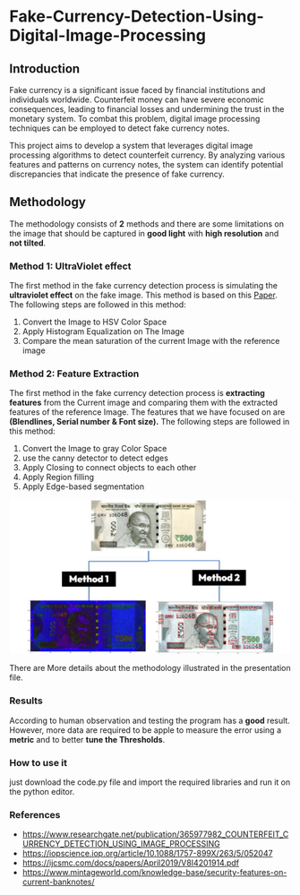 # Fake-Currency-Detection-Using-Digital-Image-Processing

## Introduction
Fake currency is a significant issue faced by financial institutions and individuals worldwide. Counterfeit money can have severe economic consequences, leading to financial losses and undermining the trust in the monetary system. To combat this problem, digital image processing techniques can be employed to detect fake currency notes.

This project aims to develop a system that leverages digital image processing algorithms to detect counterfeit currency. By analyzing various features and patterns on currency notes, the system can identify potential discrepancies that indicate the presence of fake currency.

## Methodology
The methodology consists of **2** methods and there are some limitations on the image that should be captured in **good light** with **high resolution** and **not tilted**.

### Method 1: UltraViolet effect
The first method in the fake currency detection process is simulating the **ultraviolet effect** on the fake image. 
This method is based on this [Paper](https://www.researchgate.net/publication/365977982_COUNTERFEIT_CURRENCY_DETECTION_USING_IMAGE_PROCESSING).
The following steps are followed in this method:

1. Convert the Image to HSV Color Space
2. Apply Histogram Equalization on The Image
3. Compare the mean saturation of the current Image with the reference image


### Method 2: Feature Extraction
The first method in the fake currency detection process is **extracting features** from the Current image and comparing them with the extracted features of the reference Image.
The features that we have focused on are **(Blendlines, Serial number & Font size).**
The following steps are followed in this method:

1. Convert the Image to gray Color Space
2. use the canny detector to detect edges
3. Apply Closing to connect objects to each other
4. Apply Region filling
5. Apply Edge-based segmentation
<img src="xyyz.JPG" alt="Image" width="620px" height="auto">

There are More details about the methodology illustrated in the presentation file.

### Results

According to human observation and testing the program has a **good** result. However, more data are required to be apple to measure the error using a **metric** and to better **tune the Thresholds**.

### How to use it

just download the code.py file and import the required libraries and run it on the python editor.

### References
- https://www.researchgate.net/publication/365977982_COUNTERFEIT_CURRENCY_DETECTION_USING_IMAGE_PROCESSING
- https://iopscience.iop.org/article/10.1088/1757-899X/263/5/052047
- https://ijcsmc.com/docs/papers/April2019/V8I4201914.pdf
- https://www.mintageworld.com/knowledge-base/security-features-on-current-banknotes/


